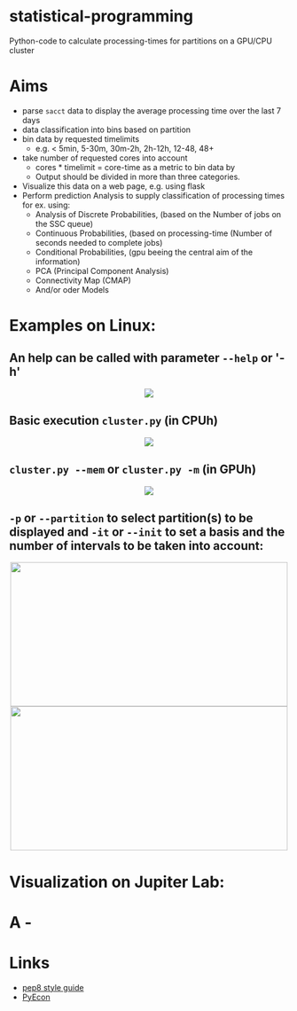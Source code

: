 # statistical-programming
Python-code to calculate processing-times for partitions on a GPU/CPU cluster
<br>

# Aims
  * parse `sacct` data to display the average processing time over the last 7 days
  * data classification into bins based on partition
  * bin data by requested timelimits
    * e.g. < 5min, 5-30m, 30m-2h, 2h-12h, 12-48, 48+
  * take number of requested cores into account
    * cores * timelimit = core-time as a metric to bin data by
    * Output should be divided in more than three categories.
* Visualize this data on a web page, e.g. using flask
* Perform prediction Analysis to supply classification of processing times for ex. using:
    * Analysis of Discrete Probabilities, (based on the Number of jobs on the SSC queue)
    * Continuous Probabilities, (based on processing-time (Number of seconds needed to complete jobs)
    * Conditional Probabilities, (gpu beeing the central aim of the information)
    * PCA (Principal Component Analysis)
    * Connectivity Map (CMAP)
    * And/or oder Models
 
# Examples on Linux:

## An help can be called with parameter `--help` or '-h'

<p align="center">
  <img src="https://github.com/etchoum9519/statistical-programming/assets/157910011/a6c5e193-e0d4-4099-860e-f575e7e78345">
</p>

## Basic execution `cluster.py` (in CPUh)

<p align="center">
  <img src="https://github.com/etchoum9519/statistical-programming/assets/157910011/370c2a79-7772-4ff6-bf5b-43f70a6771cd">
</p>


## `cluster.py --mem` or `cluster.py -m` (in GPUh)

<p align="center">
  <img src="https://github.com/etchoum9519/statistical-programming/assets/157910011/ed97d25b-9f12-43d9-ba52-6631d732cfaf">
</p>


## `-p` or `--partition` to select partition(s) to be displayed and `-it` or `--init` to set a basis and the number of intervals to be taken into account:

<p align="center">
<img src="https://github.com/etchoum9519/statistical-programming/assets/157910011/76290142-e1e5-4157-a0cd-6d2c2f5dfda1"   width="500" height="260" /> <img src="https://github.com/etchoum9519/statistical-programming/assets/157910011/cb341b40-e951-4533-8916-045e395413dd"   width="500" height="260" />
</p>


# Visualization on Jupiter Lab:

# A - 



# Links

* [pep8 style guide](https://www.python.org/dev/peps/pep-0008/)
* [PyEcon](https://pyecon.org/lecture/)
